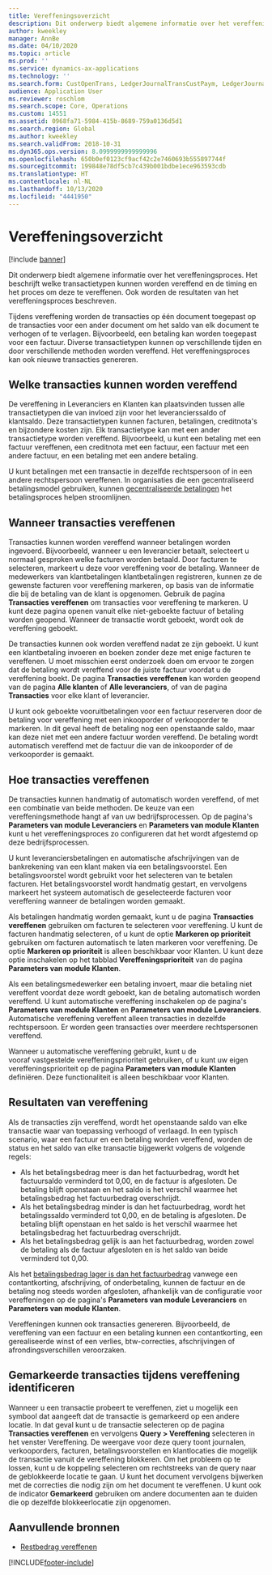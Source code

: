```yaml
---
title: Vereffeningsoverzicht
description: Dit onderwerp biedt algemene informatie over het vereffeningsproces. Het beschrijft welke transactietypen kunnen worden vereffend en de timing en het proces om deze te vereffenen. Ook worden de resultaten van het vereffeningsproces beschreven.
author: kweekley
manager: AnnBe
ms.date: 04/10/2020
ms.topic: article
ms.prod: ''
ms.service: dynamics-ax-applications
ms.technology: ''
ms.search.form: CustOpenTrans, LedgerJournalTransCustPaym, LedgerJournalTransVendPaym, VendOpenTrans
audience: Application User
ms.reviewer: roschlom
ms.search.scope: Core, Operations
ms.custom: 14551
ms.assetid: 0968fa71-5984-415b-8689-759a0136d5d1
ms.search.region: Global
ms.author: kweekley
ms.search.validFrom: 2018-10-31
ms.dyn365.ops.version: 8.0999999999999996
ms.openlocfilehash: 650b0ef0123cf9acf42c2e7460693b555897744f
ms.sourcegitcommit: 199848e78df5cb7c439b001bdbe1ece963593cdb
ms.translationtype: HT
ms.contentlocale: nl-NL
ms.lasthandoff: 10/13/2020
ms.locfileid: "4441950"
---
```

# <a name="settlement-overview"></a>Vereffeningsoverzicht

[!include [banner](../includes/banner.md)]

Dit onderwerp biedt algemene informatie over het vereffeningsproces. Het beschrijft welke transactietypen kunnen worden vereffend en de timing en het proces om deze te vereffenen. Ook worden de resultaten van het vereffeningsproces beschreven.

Tijdens vereffening worden de transacties op één document toegepast op de transacties voor een ander document om het saldo van elk document te verhogen of te verlagen. Bijvoorbeeld, een betaling kan worden toegepast voor een factuur. Diverse transactietypen kunnen op verschillende tijden en door verschillende methoden worden vereffend. Het vereffeningsproces kan ook nieuwe transacties genereren.

## <a name="what-transactions-can-be-settled"></a>Welke transacties kunnen worden vereffend

De vereffening in Leveranciers en Klanten kan plaatsvinden tussen alle transactietypen die van invloed zijn voor het leverancierssaldo of klantsaldo. Deze transactietypen kunnen facturen, betalingen, creditnota's en bijzondere kosten zijn. Elk transactietype kan met een ander transactietype worden vereffend. Bijvoorbeeld, u kunt een betaling met een factuur vereffenen, een creditnota met een factuur, een factuur met een andere factuur, en een betaling met een andere betaling.

U kunt betalingen met een transactie in dezelfde rechtspersoon of in een andere rechtspersoon vereffenen. In organisaties die een gecentraliseerd betalingsmodel gebruiken, kunnen [gecentraliseerde betalingen](set-up-centralized-payments.md) het betalingsproces helpen stroomlijnen.

## <a name="when-to-settle-transactions"></a>Wanneer transacties vereffenen

Transacties kunnen worden vereffend wanneer betalingen worden ingevoerd. Bijvoorbeeld, wanneer u een leverancier betaalt, selecteert u normaal gesproken welke facturen worden betaald. Door facturen te selecteren, markeert u deze voor vereffening voor de betaling. Wanneer de medewerkers van klantbetalingen klantbetalingen registreren, kunnen ze de gewenste facturen voor vereffening markeren, op basis van de informatie die bij de betaling van de klant is opgenomen. Gebruik de pagina **Transacties vereffenen** om transacties voor vereffening te markeren. U kunt deze pagina openen vanuit elke niet-geboekte factuur of betaling worden geopend. Wanneer de transactie wordt geboekt, wordt ook de vereffening geboekt. 

De transacties kunnen ook worden vereffend nadat ze zijn geboekt. U kunt een klantbetaling invoeren en boeken zonder deze met enige facturen te vereffenen. U moet misschien eerst onderzoek doen om ervoor te zorgen dat de betaling wordt vereffend voor de juiste factuur voordat u de vereffening boekt. De pagina **Transacties vereffenen** kan worden geopend van de pagina **Alle klanten** of **Alle leveranciers**, of van de pagina **Transacties** voor elke klant of leverancier.

U kunt ook geboekte vooruitbetalingen voor een factuur reserveren door de betaling voor vereffening met een inkooporder of verkooporder te markeren. In dit geval heeft de betaling nog een openstaande saldo, maar kan deze niet met een andere factuur worden vereffend. De betaling wordt automatisch vereffend met de factuur die van de inkooporder of de verkooporder is gemaakt.

## <a name="how-to-settle-transactions"></a>Hoe transacties vereffenen

De transacties kunnen handmatig of automatisch worden vereffend, of met een combinatie van beide methoden. De keuze van een vereffeningsmethode hangt af van uw bedrijfsprocessen. Op de pagina's **Parameters van module Leveranciers** en **Parameters van module Klanten** kunt u het vereffeningsproces zo configureren dat het wordt afgestemd op deze bedrijfsprocessen.

U kunt leveranciersbetalingen en automatische afschrijvingen van de bankrekening van een klant maken via een betalingsvoorstel. Een betalingsvoorstel wordt gebruikt voor het selecteren van te betalen facturen. Het betalingsvoorstel wordt handmatig gestart, en vervolgens markeert het systeem automatisch de geselecteerde facturen voor vereffening wanneer de betalingen worden gemaakt.

Als betalingen handmatig worden gemaakt, kunt u de pagina **Transacties vereffenen** gebruiken om facturen te selecteren voor vereffening. U kunt de facturen handmatig selecteren, of u kunt de optie **Markeren op prioriteit** gebruiken om facturen automatisch te laten markeren voor vereffening. De optie **Markeren op prioriteit** is alleen beschikbaar voor Klanten. U kunt deze optie inschakelen op het tabblad **Vereffeningsprioriteit** van de pagina **Parameters van module Klanten**.

Als een betalingsmedewerker een betaling invoert, maar die betaling niet vereffent voordat deze wordt geboekt, kan de betaling automatisch worden vereffend. U kunt automatische vereffening inschakelen op de pagina's **Parameters van module Klanten** en **Parameters van module Leveranciers**. Automatische vereffening vereffent alleen transacties in dezelfde rechtspersoon. Er worden geen transacties over meerdere rechtspersonen vereffend.

Wanneer u automatische vereffening gebruikt, kunt u de vooraf vastgestelde vereffeningsprioriteit gebruiken, of u kunt uw eigen vereffeningsprioriteit op de pagina **Parameters van module Klanten** definiëren. Deze functionaliteit is alleen beschikbaar voor Klanten.

## <a name="results-of-settlement"></a>Resultaten van vereffening

Als de transacties zijn vereffend, wordt het openstaande saldo van elke transactie waar van toepassing verhoogd of verlaagd. In een typisch scenario, waar een factuur en een betaling worden vereffend, worden de status en het saldo van elke transactie bijgewerkt volgens de volgende regels:

- Als het betalingsbedrag meer is dan het factuurbedrag, wordt het factuursaldo verminderd tot 0,00, en de factuur is afgesloten. De betaling blijft openstaan en het saldo is het verschil waarmee het betalingsbedrag het factuurbedrag overschrijdt.
- Als het betalingsbedrag minder is dan het factuurbedrag, wordt het betalingssaldo verminderd tot 0,00, en de betaling is afgesloten. De betaling blijft openstaan en het saldo is het verschil waarmee het betalingsbedrag het factuurbedrag overschrijdt.
- Als het betalingsbedrag gelijk is aan het factuurbedrag, worden zowel de betaling als de factuur afgesloten en is het saldo van beide verminderd tot 0,00.

Als het [betalingsbedrag lager is dan het factuurbedrag](../accounts-payable/vendor-payments-partial-amount.md) vanwege een contantkorting, afschrijving, of onderbetaling, kunnen de factuur en de betaling nog steeds worden afgesloten, afhankelijk van de configuratie voor vereffeningen op de pagina's **Parameters van module Leveranciers** en **Parameters van module Klanten**.

Vereffeningen kunnen ook transacties genereren. Bijvoorbeeld, de vereffening van een factuur en een betaling kunnen een contantkorting, een gerealiseerde winst of een verlies, btw-correcties, afschrijvingen of afrondingsverschillen veroorzaken.

## <a name="identifying-marked-transactions-during-settlement"></a>Gemarkeerde transacties tijdens vereffening identificeren

Wanneer u een transactie probeert te vereffenen, ziet u mogelijk een symbool dat aangeeft dat de transactie is gemarkeerd op een andere locatie. In dat geval kunt u de transactie selecteren op de pagina **Transacties vereffenen** en vervolgens **Query \> Vereffening** selecteren in het venster Vereffening. De weergave voor deze query toont journalen, verkooporders, facturen, betalingsvoorstellen en klantlocaties die mogelijk de transactie vanuit de vereffening blokkeren. Om het probleem op te lossen, kunt u de koppeling selecteren om rechtstreeks van de query naar de geblokkeerde locatie te gaan. U kunt het document vervolgens bijwerken met de correcties die nodig zijn om het document te vereffenen. U kunt ook de indicator **Gemarkeerd** gebruiken om andere documenten aan te duiden die op dezelfde blokkeerlocatie zijn opgenomen.

## <a name="additional-resources"></a>Aanvullende bronnen

- [Restbedrag vereffenen](settle-remainder.md)


[!INCLUDE[footer-include](../../includes/footer-banner.md)]